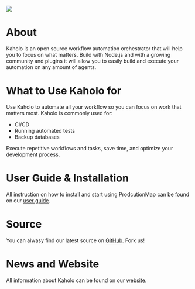 [![][LogoImage]][website] 

# About
Kaholo is an open source workflow automation orchestrator that will help you to focus on what matters.
Build with Node.js and with a growing community and plugins it will allow you to easily build and execute your automation on any amount of agents.

# What to Use Kaholo for

Use Kaholo to automate all your workflow so you can focus on work that matters most. Kaholo is commonly used for:
- CI/CD 
- Running automated tests
- Backup databases

Execute repetitive workflows and tasks, save time, and optimize your development process.

# User Guide & Installation
All instruction on how to install and start using ProdcutionMap can be found on our [user guide][UserGuide].

# Source
You can alwasy find our latest source on [GitHub]. Fork us!

# News and Website
All information about Kaholo can be found on our [website].


[LogoImage]: /logo.png
[GitHub]: https://github.com/Kaholo/PM-server
[website]: https://kaholo.io/
[UserGuide]: http://wiki.kaholo.io/
